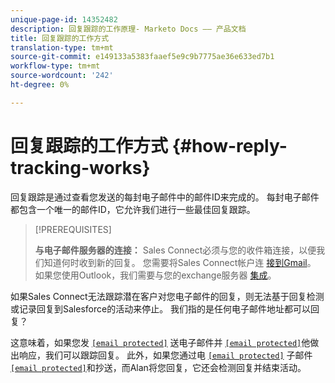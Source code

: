 ```yaml
---
unique-page-id: 14352482
description: 回复跟踪的工作原理- Marketo Docs —— 产品文档
title: 回复跟踪的工作方式
translation-type: tm+mt
source-git-commit: e149133a5383faaef5e9c9b7775ae36e633ed7b1
workflow-type: tm+mt
source-wordcount: '242'
ht-degree: 0%

---
```



# 回复跟踪的工作方式 {#how-reply-tracking-works}

回复跟踪是通过查看您发送的每封电子邮件中的邮件ID来完成的。 每封电子邮件都包含一个唯一的邮件ID，它允许我们进行一些最佳回复跟踪。

>[!PREREQUISITES]
>
>**与电子邮件服务器的连接：** Sales Connect必须与您的收件箱连接，以便我们知道何时收到新的回复。 您需要将Sales Connect帐户连 [接到Gmail](http://docs.marketo.com/x/kYMOAQ)。 如果您使用Outlook，我们需要与您的exchange服务器 [集成](http://toutapp.com/next#settings/exchange_settings)。

如果Sales Connect无法跟踪潜在客户对您电子邮件的回复，则无法基于回复检测或记录回复到Salesforce的活动来停止。  我们指的是任何电子邮件地址都可以回复？

这意味着，如果您发 [`[email protected]`](http://docs.marketo.com/cdn-cgi/l/email-protection#783217162b16170f3830170d0b1d2b0c190a13561b1715) 送电子邮件并 [`[email protected]`](http://docs.marketo.com/cdn-cgi/l/email-protection#c08aafae93aeafb78094a8a58ea9a7a8b4b397a1b4a3a8eea3afad)他做出响应，我们可以跟踪回复。 此外，如果您通过电 [`[email protected]`](http://docs.marketo.com/cdn-cgi/l/email-protection#450f2a2b162b2a32050d2a303620163124372e6b262a28) 子邮件 [`[email protected]`](http://docs.marketo.com/cdn-cgi/l/email-protection#3e5f525f507e5b505d5153105d5153)和抄送，而Alan将您回复，它还会检测回复并结束活动。
